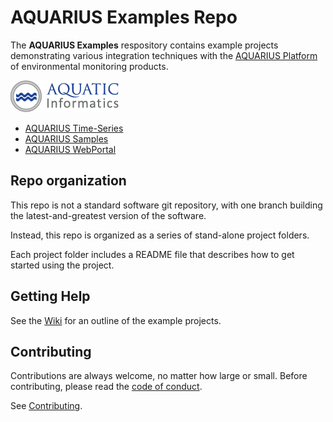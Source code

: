# AQUARIUS Examples Repo

The **AQUARIUS Examples** respository contains example projects demonstrating various integration techniques with the [AQUARIUS Platform](http://aquaticinformatics.com/products/) of environmental monitoring products.

![AQUARIUS Platform](images/aquatic-informatics.png)

* [AQUARIUS Time-Series](http://aquaticinformatics.com/products/aquarius-time-series/)
* [AQUARIUS Samples](http://aquaticinformatics.com/products/aquarius-samples/)
* [AQUARIUS WebPortal](http://aquaticinformatics.com/products/aquarius-webportal/)

## Repo organization

This repo is not a standard software git repository, with one branch building the latest-and-greatest version of the software.

Instead, this repo is organized as a series of stand-alone project folders.

Each project folder includes a README file that describes how to get started using the project.

## Getting Help

See the [Wiki](https://github.com/AquaticInformatics/Examples/wiki) for an outline of the example projects.

## Contributing

Contributions are always welcome, no matter how large or small. Before contributing, please read the [code of conduct](CODE_OF_CONDUCT.md).

See [Contributing](CONTRIBUTING.md).

